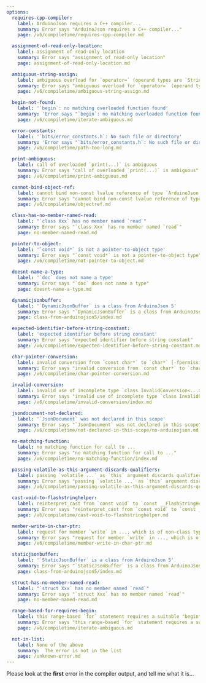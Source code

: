```yaml
---
options:
  requires-cpp-compiler:
    label: ArduinoJson requires a C++ compiler...
    summary: Error says "ArduinoJson requires a C++ compiler..."
    page: /v6/compiletime/requires-cpp-compiler.md

  assignment-of-read-only-location:
    label: assignment of read-only location
    summary: Error says "assignment of read-only location"
    page: assignment-of-read-only-location.md

  ambiguous-string-assign:
    label: ambiguous overload for `operator=` (operand types are `String` and ...)
    summary: Error says "ambiguous overload for `operator=` (operand types are `String` and ...)"
    page: /v6/compiletime/ambiguous-string-assign.md

  begin-not-found:
    label: '`begin`: no matching overloaded function found'
    summary: 'Error says "`begin`: no matching overloaded function found"'
    page: /v6/compiletime/iterate-ambiguous.md

  error-constants:
    label: '`bits/error_constants.h`: No such file or directory'
    summary: 'Error says "`bits/error_constants.h`: No such file or directory'
    page: /v6/compiletime/path-too-long.md

  print-ambiguous:
    label: call of overloaded `print(...)` is ambiguous
    summary: Error says "call of overloaded `print(...)` is ambiguous"
    page: /v6/compiletime/print-ambiguous.md

  cannot-bind-object-ref:
    label: cannot bind non-const lvalue reference of type `ArduinoJson::JsonObject&` ...
    summary: Error says "cannot bind non-const lvalue reference of type `ArduinoJson::JsonObject&` ..."
    page: /v6/compiletime/objectref.md

  class-has-no-member-named-read:
    label: "`class Xxx` has no member named `read`"
    summary: Error says "`class Xxx` has no member named `read`"
    page: no-member-named-read.md

  pointer-to-object:
    label: '`const void*` is not a pointer-to-object type'
    summary: Error says "`const void*` is not a pointer-to-object type"
    page: /v6/compiletime/not-pointer-to-object.md

  doesnt-name-a-type:
    label: '`doc` does not name a type'
    summary: Error says "`doc` does not name a type"
    page: doesnt-name-a-type.md

  dynamicjsonbuffer:
    label: '`DynamicJsonBuffer` is a class from ArduinoJson 5'
    summary: Error says "`DynamicJsonBuffer` is a class from ArduinoJson 5"
    page: class-from-arduinojson5/index.md

  expected-identifier-before-string-constant:
    label: 'expected identifier before string constant'
    summary: Error says "expected identifier before string constant"
    page: /v6/compiletime/expected-identifier-before-string-constant.md

  char-pointer-conversion:
    label: invalid conversion from `const char*` to `char*` [-fpermissive]
    summary: Error says "invalid conversion from `const char*` to `char*` [-fpermissive]"
    page: /v6/compiletime/char-pointer-conversion.md

  invalid-conversion:
    label: invalid use of incomplete type `class InvalidConversion<...>`
    summary: Error says "invalid use of incomplete type `class InvalidConversion<...>`"
    page: /v6/compiletime/invalid-conversion/index.md

  jsondocument-not-declared:
    label: '`JsonDocument` was not declared in this scope'
    summary: Error says "`JsonDocument` was not declared in this scope"
    page: /v6/compiletime/not-declared-in-this-scope/no-arduinojson.md

  no-matching-function:
    label: no matching function for call to ...
    summary: Error says "no matching function for call to ..."
    page: /v6/compiletime/no-matching-function/index.md

  passing-volatile-as-this-argument-discards-qualifiers:
    label: passing `volatile ...` as `this` argument discards qualifiers [-fpermissive]
    summary: Error says "passing `volatile ...` as `this` argument discards qualifiers [-fpermissive]"
    page: /v6/compiletime/passing-volatile-as-this-argument-discards-qualifiers.md

  cast-void-to-flashstringhelper:
    label: reinterpret_cast from `const void` to `const __FlashStringHelper *` is not allowed
    summary: Error says "reinterpret_cast from `const void` to `const __FlashStringHelper *` is not allowed"
    page: /v6/compiletime/cast-void-to-flashstringhelper.md

  member-write-in-char-ptr:
    label: request for member `write` in ..., which is of non-class type `char*`
    summary: Error says "request for member `write` in ..., which is of non-class type `char*`"
    page: /v6/compiletime/member-write-in-char-ptr.md

  staticjsonbuffer:
    label: '`StaticJsonBuffer` is a class from ArduinoJson 5'
    summary: Error says "`StaticJsonBuffer` is a class from ArduinoJson 5"
    page: class-from-arduinojson5/index.md

  struct-has-no-member-named-read:
    label: "`struct Xxx` has no member named `read`"
    summary: Error says "`struct Xxx` has no member named `read`"
    page: no-member-named-read.md

  range-based-for-requires-begin:
    label: this range-based `for` statement requires a suitable "begin" function and none was found
    summary: Error says "this range-based `for` statement requires a suitable "begin" function and none was found"
    page: /v6/compiletime/iterate-ambiguous.md

  not-in-list:
    label: None of the above
    summary:  The error is not in the list
    page: /unknown-error.md
---
```


Please look at the **first** error in the compiler output, and tell me what it is...
